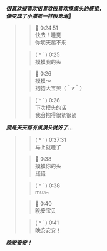 ***很喜欢很喜欢很喜欢很喜欢摸摸头的感觉，***  
***像变成了小猫猫一样很宠溺🥰***

> >  💖 0:24:51  
> > 快去！睡觉  
> > 你明天起不来
>
> > (˙꒫ ˙  ) 0:25  
> > 摸摸我的头
>
> > 💖 0:26  
> > 摸摸～  
> > 抱抱大宝贝（＾ν＾）
>
> > (˙꒫ ˙  ) 0:26  
> > 下次摸头的话  
> > 我会抱得很紧很紧  

***要是天天都有摸摸头就好了...***


> > (˙꒫ ˙  ) 0:37:31  
> > 马上就睡了
>
> > 💖 0:38  
> > 摸摸你的头  
> > 搓搓
>
> > (˙꒫ ˙  ) 0:38  
> > mua~
>
> > 💖 0:40  
> > 晚安宝贝
>
> > (˙꒫ ˙  ) 0:41  
> > 晚安安安！  

***晚安安安！***